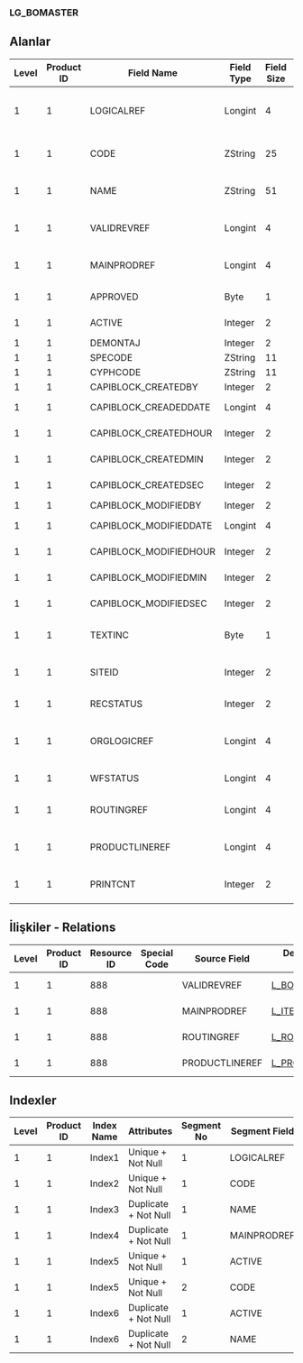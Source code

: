 ### LG_BOMASTER

## Alanlar

**Level**|**Product ID**|**Field Name**|**Field Type**|**Field Size**|**Field Offset**|**Türkçe Açıklama**|**Expression**
-----|-----|-----|-----|-----|-----|-----|-----
1|1|LOGICALREF|Longint|4|0|Ürün Reçetesi Logical Ref.|Bill Of Material Logical Reference
1|1|CODE|ZString|25|4|Ürün Reçetesi Kodu|Bill Of Material Code
1|1|NAME|ZString|51|29|Ürün Reçetesi Açıklaması|Bill Of Material Description
1|1|VALIDREVREF|Longint|4|80|Geçerli revizyon ref.|Valid Revision Reference
1|1|MAINPRODREF|Longint|4|84|Ana Ürün Ref.|Main Product Reference
1|1|APPROVED|Byte|1|88|Onay Bilgisi|Approval Info
1|1|ACTIVE|Integer|2|89|Kullanım durumu|Usage Status
1|1|DEMONTAJ|Integer|2|91|Demontaj|Demounting
1|1|SPECODE|ZString|11|93|Özel Kod|Aux. Code
1|1|CYPHCODE|ZString|11|104|Yetki Kodu|Auth. Code
1|1|CAPIBLOCK_CREATEDBY|Integer|2|115|Oluşturan|Created By
1|1|CAPIBLOCK_CREADEDDATE|Longint|4|117|Oluşturulma Tarihi|Created Date
1|1|CAPIBLOCK_CREATEDHOUR|Integer|2|121|Oluşturulma Saati|Created Hour
1|1|CAPIBLOCK_CREATEDMIN|Integer|2|123|Oluşturulma Dakikası|Created Minute
1|1|CAPIBLOCK_CREATEDSEC|Integer|2|125|Oluşturulma Saniyesi|Created Second
1|1|CAPIBLOCK_MODIFIEDBY|Integer|2|127|Değiştiren|Modified By
1|1|CAPIBLOCK_MODIFIEDDATE|Longint|4|129|Değiştirilme Tarihi|Modified Date
1|1|CAPIBLOCK_MODIFIEDHOUR|Integer|2|133|Değiştirilme Saati|Modified Hour
1|1|CAPIBLOCK_MODIFIEDMIN|Integer|2|135|Değiştirilme Dakikası|Modified Minute
1|1|CAPIBLOCK_MODIFIEDSEC|Integer|2|137|Değiştirilme Saniyesi|Modified Second
1|1|TEXTINC|Byte|1|139|Ayrıntılı Açıklama İçerir|Contains Detail Description
1|1|SITEID|Integer|2|140|Veri Merkezi|Data Processing Site
1|1|RECSTATUS|Integer|2|142|Kayıt Durumu|Record Status
1|1|ORGLOGICREF|Longint|4|144|Orijinal Kayıt Log. Ref.|Original Record Logical Reference
1|1|WFSTATUS|Longint|4|148|Kullanımda Değil|Not In Use
1|1|ROUTINGREF|Longint|4|152|Üretim rotası ref.|Production Route Reference
1|1|PRODUCTLINEREF|Longint|4|156|Üretim satırı ref.|Product Line Reference
1|1|PRINTCNT|Integer|2|160|Basılmış Olanların Sayısı|Count Of Printed

## İlişkiler - Relations
**Level**|**Product ID**|**Resource ID**|**Special Code**|**Source Field**|**Destination Table**|**Destination Field**|**Relation Type**|**Extra Condition**
-----|-----|-----|-----|-----|-----|-----|-----|-----
1|1|888||VALIDREVREF|[L_BOMREVSN](../L_BOMREVSN "L_BOMREVSN")|LOGICALREF|one-to-one|
1|1|888||MAINPRODREF|[L_ITEMS](../L_ITEMS "L_ITEMS")|LOGICALREF|one-to-one|
1|1|888||ROUTINGREF|[L_ROUTING](../L_ROUTING "L_ROUTING")|LOGICALREF|one-to-one|
1|1|888||PRODUCTLINEREF|[L_PRODUCTLINE](../L_PRODUCTLINE "L_PRODUCTLINE")|LOGICALREF|one-to-one|

## Indexler
**Level**|**Product ID**|**Index Name**|**Attributes**|**Segment No**|**Segment Field**|**Sense**
-----|-----|-----|-----|-----|-----|-----
1|1|Index1|Unique + Not Null|1|LOGICALREF|Ascending
1|1|Index2|Unique + Not Null|1|CODE|Ascending
1|1|Index3|Duplicate + Not Null|1|NAME|Ascending
1|1|Index4|Duplicate + Not Null|1|MAINPRODREF|Ascending
1|1|Index5|Unique + Not Null|1|ACTIVE|Ascending
1|1|Index5|Unique + Not Null|2|CODE|Ascending
1|1|Index6|Duplicate + Not Null|1|ACTIVE|Ascending
1|1|Index6|Duplicate + Not Null|2|NAME|Ascending

